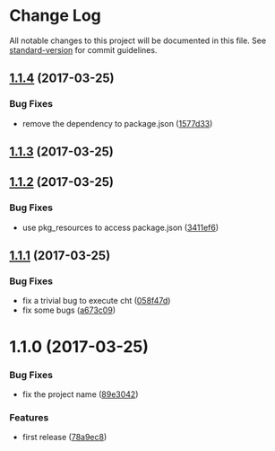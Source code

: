 # Change Log

All notable changes to this project will be documented in this file. See [standard-version](https://github.com/conventional-changelog/standard-version) for commit guidelines.

<a name="1.1.4"></a>
## [1.1.4](https://github.com/suzuki-shunsuke/cht/compare/v1.1.3...v1.1.4) (2017-03-25)


### Bug Fixes

* remove the dependency to package.json ([1577d33](https://github.com/suzuki-shunsuke/cht/commit/1577d33))



<a name="1.1.3"></a>
## [1.1.3](https://github.com/suzuki-shunsuke/cht/compare/v1.1.2...v1.1.3) (2017-03-25)



<a name="1.1.2"></a>
## [1.1.2](https://github.com/suzuki-shunsuke/cht/compare/v1.1.1...v1.1.2) (2017-03-25)


### Bug Fixes

* use pkg_resources to access package.json ([3411ef6](https://github.com/suzuki-shunsuke/cht/commit/3411ef6))



<a name="1.1.1"></a>
## [1.1.1](https://github.com/suzuki-shunsuke/cht/compare/v1.1.0...v1.1.1) (2017-03-25)


### Bug Fixes

* fix a trivial bug to execute cht ([058f47d](https://github.com/suzuki-shunsuke/cht/commit/058f47d))
* fix some bugs ([a673c09](https://github.com/suzuki-shunsuke/cht/commit/a673c09))



<a name="1.1.0"></a>
# 1.1.0 (2017-03-25)


### Bug Fixes

* fix the project name ([89e3042](https://github.com/suzuki-shunsuke/cht/commit/89e3042))


### Features

* first release ([78a9ec8](https://github.com/suzuki-shunsuke/cht/commit/78a9ec8))
